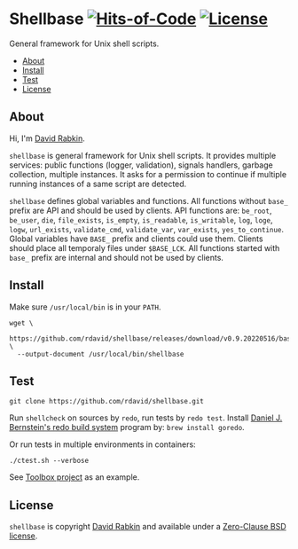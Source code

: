 # Shellbase [![Hits-of-Code](https://hitsofcode.com/github/rdavid/shellbase?branch=master)](https://hitsofcode.com/view/github/rdavid/shellbase?branch=master) [![License](https://img.shields.io/badge/license-0BSD-green)](https://github.com/rdavid/shellbase/blob/master/LICENSE)
General framework for Unix shell scripts.

* [About](#about)
* [Install](#install)
* [Test](#test)
* [License](#license)

## About
Hi, I'm [David Rabkin](http://cv.rabkin.co.il).

`shellbase` is general framework for Unix shell scripts. It provides multiple
services: public functions (logger, validation), signals handlers, garbage
collection, multiple instances. It asks for a permission to continue if multiple
running instances of a same script are detected.

`shellbase` defines global variables and functions. All functions without
`base_` prefix are API and should be used by clients. API functions are:
`be_root`, `be_user`, `die`, `file_exists`, `is_empty`, `is_readable`,
`is_writable`, `log`, `loge`, `logw`, `url_exists`, `validate_cmd`,
`validate_var`, `var_exists`, `yes_to_continue`. Global variables have `BASE_`
prefix and clients could use them. Clients should place all temporaly files
under `$BASE_LCK`. All functions started with `base_` prefix are internal and
should not be used by clients.

## Install
Make sure `/usr/local/bin` is in your `PATH`.

    wget \
      https://github.com/rdavid/shellbase/releases/download/v0.9.20220516/base \
      --output-document /usr/local/bin/shellbase

## Test

    git clone https://github.com/rdavid/shellbase.git

Run `shellcheck` on sources by `redo`, run tests by `redo test`. Install
[Daniel J. Bernstein's redo build system](http://cr.yp.to/redo.html) program by:
`brew install goredo`.

Or run tests in multiple environments in containers:

    ./ctest.sh --verbose

See [Toolbox project](https://github.com/rdavid/toolbox) as an example.

## License
`shellbase` is copyright [David Rabkin](http://cv.rabkin.co.il) and available
under a [Zero-Clause BSD license](https://github.com/rdavid/shellbase/blob/master/LICENSE).
